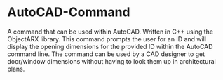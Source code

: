 # AutoCAD-Command
A command that can be used within AutoCAD. Written in C++ using the ObjectARX library. This command prompts the user for an ID and will display the opening dimensions for the provided ID within the AutoCAD command line. The command can be used by a CAD designer to get door/window dimensions without having to look them up in architectural plans.
